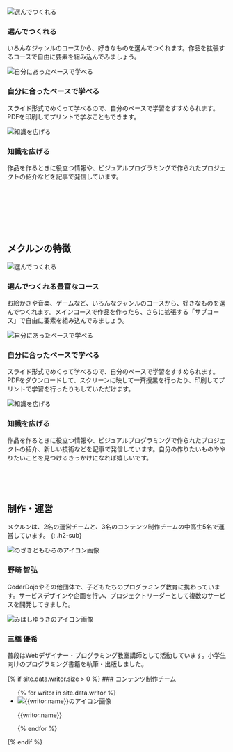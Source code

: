 <section class="three-blocks">
  <div class="three-blocks-item">
    <img data-src="/assets/images/webandpdf.svg" alt="選んでつくれる">
    <h3>選んでつくれる</h3>
    <p>いろんなジャンルのコースから、好きなものを選んでつくれます。作品を拡張するコースで自由に要素を組み込んでみましょう。
  </p>
  </div>
  <div class="three-blocks-item">
    <img data-src="/assets/images/people.svg" alt="自分にあったペースで学べる">
    <h3>自分に合ったペースで学べる</h3>
    <p>スライド形式でめくって学べるので、自分のペースで学習をすすめられます。PDFを印刷してプリントで学ぶこともできます。</p>
  </div>
  <div class="three-blocks-item">
    <img data-src="/assets/images/article.svg" alt="知識を広げる">
    <h3>知識を広げる</h3>
    <p>作品を作るときに役立つ情報や、ビジュアルプログラミングで作られたプロジェクトの紹介などを記事で発信しています。</p>
  </div>
</section>

<section class="feature">
 <h2>メクルンの特徴</h2>
  <div class="feature-one">
    <img data-src="/assets/images/courses.png" alt="選んでつくれる">
    <div class="feature-text">
      <h3>選んでつくれる豊富なコース</h3>
      <p>
        お絵かきや音楽、ゲームなど、いろんなジャンルのコースから、好きなものを選んでつくれます。メインコースで作品を作ったら、さらに拡張する「サブコース」で自由に要素を組み込んでみましょう。
      </p>
    </div>
  </div>
  <div class="feature-one">
    <img data-src="/assets/images/course-page.svg" alt="自分にあったペースで学べる">
    <div class="feature-text">
      <h3>自分に合ったペースで学べる</h3>
      <p>
        スライド形式でめくって学べるので、自分のペースで学習をすすめられます。PDFをダウンロードして、スクリーンに映して一斉授業を行ったり、印刷してプリントで学習を行ったりもしていただけます。
      </p>
    </div>
  </div>
  <div class="feature-one">
    <img data-src="/assets/images/articles.svg" alt="知識を広げる">
    <div class="feature-text">
      <h3>知識を広げる</h3>
      <p>
        作品を作るときに役立つ情報や、ビジュアルプログラミングで作られたプロジェクトの紹介、新しい技術などを記事で発信しています。自分の作りたいものややりたいことを見つけるきっかけになれば嬉しいです。
      </p>
    </div>
  </div>
</section>


## 制作・運営
メクルンは、2名の運営チームと、3名のコンテンツ制作チームの中高生5名で運営しています。
{: .h2-sub}

<div class="owners">
  <div class="owner">
    <img data-src="/assets/images/contributor/nztm.jpg" alt="のざきともひろのアイコン画像">
    <h3>野崎 智弘</h3>
    <p>
      CoderDojoやその他団体で、子どもたちのプログラミング教育に携わっています。サービスデザインや企画を行い、プロジェクトリーダーとして複数のサービスを開発してきました。
    </p>
  </div>
  <div class="owner">
    <img data-src="/assets/images/contributor/yuki384.jpg" alt="みはしゆうきのアイコン画像">
    <h3>三橋 優希</h3>
    <p>
      普段はWebデザイナー・プログラミング教室講師として活動しています。小学生向けのプログラミング書籍を執筆・出版しました。
    </p>
  </div>
</div>
{% if site.data.writor.size > 0 %}
### コンテンツ制作チーム
<ul class="writor-list">
  {% for writor in site.data.writor %}
  <li class="writor"><img data-src="/assets/images/supporter/noimg.png" alt="{{writor.name}}のアイコン画像"><p class="writor-name">{{writor.name}}</p></li>
  {% endfor %}
</ul>
{% endif %}

<style media="screen">
  section {
    padding: 48px 0;
  }
</style>

